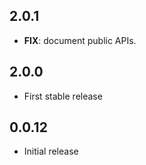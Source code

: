## 2.0.1

 - **FIX**: document public APIs.

## 2.0.0

- First stable release

## 0.0.12

- Initial release
